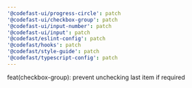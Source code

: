 ```yaml
---
'@codefast-ui/progress-circle': patch
'@codefast-ui/checkbox-group': patch
'@codefast-ui/input-number': patch
'@codefast-ui/input': patch
'@codefast/eslint-config': patch
'@codefast/hooks': patch
'@codefast/style-guide': patch
'@codefast/typescript-config': patch
---
```


feat(checkbox-group): prevent unchecking last item if required
